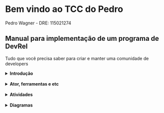
# Bem vindo ao TCC do Pedro
Pedro Wagner - DRE: 115021274


## Manual para implementação de um programa de DevRel
Tudo que você precisa saber para criar e manter uma comunidade de developers

<details>
<summary><strong>Introdução</strong></summary>
<br>
Aqui vai a introdução.
</details>
<br>
<details>
<summary><strong>Ator, ferramentas e etc</strong></summary>
<br>
Ator ferramentas e etc
</details>
<br>
<details>
<summary><strong>Atividades</strong></summary>
 <br>
 
[Lista de atividades](https://pedrowagner.github.io/DevRel/Atividades)
 
</details>
<br>
<details>
<summary><strong>Diagramas</strong></summary>
<br>
Aqui vai ter uns diagramas
</details>
